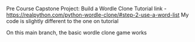 Pre Course Capstone Project: Build a Wordle Clone
Tutorial link - https://realpython.com/python-wordle-clone/#step-2-use-a-word-list
My code is slightly different to the one on tutorial 

On this main branch, the basic wordle clone game works

